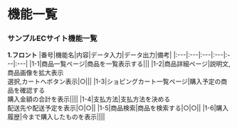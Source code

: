 # 機能一覧
### サンプルECサイト機能一覧
**1.フロント**
|番号|機能名|内容|データ入力|データ出力|備考|
|:---|:---|:---|:---|:---|:---|
|1-1|商品一覧ページ|商品を一覧表示する|||
|1-2|商品詳細ページ|説明文,商品画像を拡大表示<br>選択,カートへボタン表示|○|||
|1-3|ショピングカート一覧ページ|購入予定の商品を確認する<br>購入金額の合計を表示||||
|1-4|支払方法|支払方法を決める<br>配送先や配送予定を表示|○|○||
|1-5|商品検索|商品を検索する|○|○||
|1-6|購入履歴|今まで購入したものを表示||||

